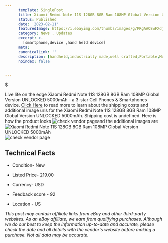 ```yaml
---
      template: SinglePost
      title: Xiaomi Redmi Note 11S 128GB 8GB Ram 108MP Global Version UNLOCKED 5000mAh
      status: Published
      date: '2023-02-11'
      featuredImage: https://i.ebayimg.com/thumbs/images/g/PRgAAOSwFXdjd~kl/s-l225.jpg
      category: News , Updates
      excerpt: >-
        [smartphone,device ,hand held device]
      meta:
      canonicalLink: ''
      description: [handheld,industrially made,well crafted,Portable,Mobile,Compact,Convenient,Lightweight,Maneuverable,Man-portable,Miniature,Carriable,Hand-held,Light,Holdable,Transportable,Mobile device,Pocket-sized,On-the-go,Wireless,Cordless,Compact size,Convenient size, smartphone,device ,hand held device]
      noindex: false
      
        
---
```

$

Live life on the edge Xiaomi Redmi Note 11S 128GB 8GB Ram 108MP Global Version UNLOCKED 5000mAh - a 3-star Cell Phones & Smartphones device. [Click Here](https://www.ebay.com/itm/374362009791?hash=item5729b6f0bf%3Ag%3APRgAAOSwFXdjd%7Ekl&mkevt=1&mkcid=1&mkrid=711-53200-19255-0&campid=%253CePNCampaignId%253E&customid=%253CreferenceId%253E&toolid=10049) to read more to learn about the shipping costs and additional image urls for the Xiaomi Redmi Note 11S 128GB 8GB Ram 108MP Global Version UNLOCKED 5000mAh. Shipping cost is undefined. Here is how the product looks ![check vendor page](https://i.ebayimg.com/thumbs/images/g/PRgAAOSwFXdjd~kl/s-l225.jpg)and the additional images are![Xiaomi Redmi Note 11S 128GB 8GB Ram 108MP Global Version UNLOCKED 5000mAh](https://i.ebayimg.com/images/g/PRgAAOSwFXdjd~kl/s-l1600.jpg)![check vendor page](https://origin-galleryplus.ebayimg.com/ws/web/374362009791_2_0_1/225x225.jpg)



 ## Technical Facts 



     
      

 - Condition- New 


      

 - Listed Price- 219.00 


      

 - Currency- USD 


      

 - Feedback score - 92 


      

 - Location - US 


      
      

 *_This post may contain affiliate links from eBay and other third-party websites. As an eBay affiliate, we earn from qualifying purchases. Although we do our best to keep the information up-to-date and accurate, please check the date and all details with the vendor's website before making a purchase. Not all data may be accurate._*







